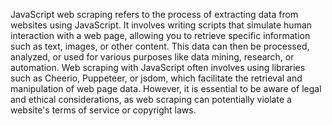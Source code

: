 JavaScript web scraping refers to the process of extracting data from websites using JavaScript. It involves writing scripts that simulate human interaction with a web page, allowing you to retrieve specific information such as text, images, or other content. This data can then be processed, analyzed, or used for various purposes like data mining, research, or automation. Web scraping with JavaScript often involves using libraries such as Cheerio, Puppeteer, or jsdom, which facilitate the retrieval and manipulation of web page data. However, it is essential to be aware of legal and ethical considerations, as web scraping can potentially violate a website's terms of service or copyright laws.
